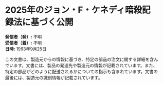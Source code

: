 # 2025年のジョン・F・ケネディ暗殺記録法に基づく公開

**発信者（発）:** 不明  
**受信者（着）:** 不明  
**日時:** 1963年9月25日  

この文書は、製造元からの情報に基づき、特定の部品の注文に関する詳細を含んでいます。文書には、製品の発送先や製造元の情報が記載されています。また、特定の部品がどのように配送されるかについての指示も含まれています。文書の最後には、製造元の識別情報が記載されています。